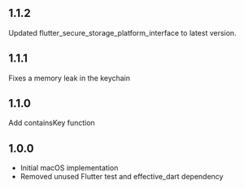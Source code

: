 ## 1.1.2
Updated flutter_secure_storage_platform_interface to latest version.

## 1.1.1
Fixes a memory leak in the keychain

## 1.1.0
Add containsKey function

## 1.0.0
- Initial macOS implementation
- Removed unused Flutter test and effective_dart dependency